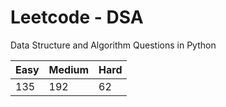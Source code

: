 # Leetcode - DSA

Data Structure and Algorithm Questions in Python

| Easy   |  Medium  | Hard |
|--------|----------|------|
|   135  |    192   |  62  |
